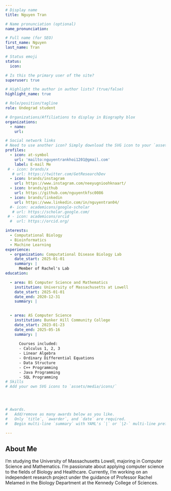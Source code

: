```yaml
---
# Display name
title: Nguyen Tran

# Name pronunciation (optional)
name_pronunciation:

# Full name (for SEO)
first_name: Nguyen
last_name: Tran

# Status emoji
status:
  icon: 

# Is this the primary user of the site?
superuser: true

# Highlight the author in author lists? (true/false)
highlight_name: true

# Role/position/tagline
role: Undegrad student

# Organizations/Affiliations to display in Biography blox
organizations:
  - name: 
    url: 

# Social network links
# Need to use another icon? Simply download the SVG icon to your `assets/media/icons/` folder.
profiles:
  - icon: at-symbol
    url: 'mailto:nguyentrankhoi1201@gmail.com'
    label: E-mail Me
 # - icon: brands/x
   # url: https://twitter.com/GetResearchDev
  - icon: brands/instagram
    url: https://www.instagram.com/neeyugnioohknaart/
  - icon: brands/github
    url: https://github.com/nguyentkfsc0086
  - icon: brands/linkedin
    url: https://www.linkedin.com/in/nguyentran04/
  #- icon: academicons/google-scholar
   # url: https://scholar.google.com/
 # - icon: academicons/orcid
  #  url: https://orcid.org/

interests:
  - Computational Biology
  - Bioinformatics
  - Machine Learning
experience:
  - organization: Computational Disease Biology Lab
    date_start: 2025-01-01
    summary: |
      Member of Rachel's Lab
education:

  - area: BS Computer Science and Mathematics
    institution: University of Massachusetts at Lowell
    date_start: 2025-01-01
    date_end: 2020-12-31
    summary: |

      
  - area: AS Computer Science
    institution: Bunker Hill Community College
    date_start: 2023-01-23
    date_end: 2025-05-16
    summary: |
      
      Courses included:
      - Calculus 1, 2, 3
      - Linear Algebra
      - Ordinary Differential Equations
      - Data Structure
      - C++ Programming
      - Java Programming
      - SQL Programming
# Skills
# Add your own SVG icons to `assets/media/icons/`


 

# Awards.
#   Add/remove as many awards below as you like.
#   Only `title`, `awarder`, and `date` are required.
#   Begin multi-line `summary` with YAML's `|` or `|2-` multi-line prefix and indent 2 spaces below.

---
```


## About Me

I’m studying the University of Massachusetts Lowell, majoring in Computer Science and Mathematics. I’m passionate about applying computer science to the fields of Biology and Healthcare. Currently, I’m working on an independent research project under the guidance of Professor Rachel Melamed in the Biology Department at the Kennedy College of Sciences.